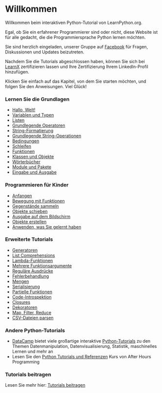 # Willkommen

Willkommen beim interaktiven Python-Tutorial von LearnPython.org.

Egal, ob Sie ein erfahrener Programmierer sind oder nicht, diese Website ist für alle gedacht, die die Programmiersprache Python lernen möchten.<br>

Sie sind herzlich eingeladen, unserer Gruppe auf <a href="http://www.facebook.com/groups/180708015327157/">Facebook</a> für Fragen, Diskussionen und Updates beizutreten.

Nachdem Sie die Tutorials abgeschlossen haben, können Sie sich bei [LearnX](https://www.learnx.org) zertifizieren lassen und Ihre Zertifizierung Ihrem LinkedIn-Profil hinzufügen.

Klicken Sie einfach auf das Kapitel, von dem Sie starten möchten, und folgen Sie den Anweisungen. Viel Glück!<br>

### Lernen Sie die Grundlagen

- [Hallo, Welt!](Hello,%20World!)
- [Variablen und Typen](Variables%20and%20Types)
- [Listen](Lists)
- [Grundlegende Operatoren](Basic%20Operators)
- [String-Formatierung](String%20Formatting)
- [Grundlegende String-Operationen](Basic%20String%20Operations)
- [Bedingungen](Conditions)
- [Schleifen](Loops)
- [Funktionen](Functions)
- [Klassen und Objekte](Classes%20and%20Objects)
- [Wörterbücher](Dictionaries)
- [Module und Pakete](Modules%20and%20Packages)
- [Eingabe und Ausgabe](Input%20and%20Output)

### Programmieren für Kinder

- [Anfangen](https://codingforkids.io/play/python/intro-level1)
- [Bewegung mit Funktionen](https://codingforkids.io/play/python/intro-level2)
- [Gegenstände sammeln](https://codingforkids.io/play/python/intro-level3)
- [Objekte schieben](https://codingforkids.io/play/python/intro-level4)
- [Ausgabe auf dem Bildschirm](https://codingforkids.io/play/python/intro-level5)
- [Objekte erstellen](https://codingforkids.io/play/python/intro-level6)
- [Anwenden, was Sie gelernt haben](https://codingforkids.io/play/python/intro-level7)

### Erweiterte Tutorials

- [Generatoren](Generators)
- [List Comprehensions](List%20Comprehensions)
- [Lambda-Funktionen](Lambda%20functions)
- [Mehrere Funktionsargumente](Multiple%20Function%20Arguments)
- [Reguläre Ausdrücke](Regular%20Expressions)
- [Fehlerbehandlung](Exception%20Handling)
- [Mengen](Sets)
- [Serialisierung](Serialization)
- [Partielle Funktionen](Partial%20functions)
- [Code-Introspektion](Code%20Introspection)
- [Closures](Closures)
- [Dekoratoren](Decorators)
- [Map, Filter, Reduce](Map,%20Filter,%20Reduce)
- [CSV-Dateien parsen](Parsing%20CSV%20Files)

### Andere Python-Tutorials

- [DataCamp](https://datacamp.pxf.io/c/67577/1012793/13294?sharedId=learnpython.org) bietet viele großartige interaktive [Python-Tutorials](https://datacamp.pxf.io/c/67577/1012793/13294?sharedId=learnpython.org) zu den Themen Datenmanipulation, Datenvisualisierung, Statistik, maschinelles Lernen und mehr an
- Lesen Sie den [Python Tutorials und Referenzen](http://www.afterhoursprogramming.com/index.php?article=181) Kurs von After Hours Programming

### Tutorials beitragen

Lesen Sie mehr hier: [Tutorials beitragen](Contributing%20Tutorials)